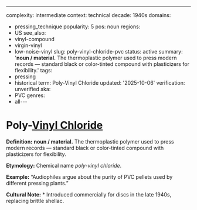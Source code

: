 ---
complexity: intermediate
context: technical
decade: 1940s
domains:
- pressing_technique
popularity: 5
pos: noun
regions:
- US
see_also:
- vinyl-compound
- virgin-vinyl
- low-noise-vinyl
slug: poly-vinyl-chloride-pvc
status: active
summary: '**noun / material.** The thermoplastic polymer used to press modern records
  — standard black or color-tinted compound with plasticizers for flexibility.'
tags:
- pressing
- historical
term: Poly-Vinyl Chloride
updated: '2025-10-06'
verification: unverified
aka:
- PVC
genres:
- all---

# Poly-[Vinyl Chloride](../v/vinyl-chloride-pvc/)

**Definition:** **noun / material.** The thermoplastic polymer used to press modern records — standard black or color-tinted compound with plasticizers for flexibility.

**Etymology:** Chemical name *poly-vinyl chloride*.

**Example:** “Audiophiles argue about the purity of PVC pellets used by different pressing plants.”

**Cultural Note:** * Introduced commercially for discs in the late 1940s, replacing brittle shellac.

